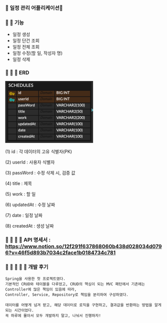 ### 🐤  일정 관리 어플리케이션🐤
### 🐤 🐤 기능
 - 일정 생성
 - 일정 단건 조회
 - 일정 전체 조회
 - 일정 수정(할 일, 작성자 명)
 - 일정 삭제

### 🐤 🐤 🐤 ERD

![img_1.png](img_1.png)

(1) id : 각 데이터의 고유 식별자(PK)

(2) userId : 사용자 식별자

(3) passWord : 수정 삭제 시, 검증 값

(4) title : 제목

(5) work : 할 일

(6) updatedAt : 수정 날짜

(7) date : 일정 날짜

(8) createdAt : 생성 날짜

### 🐤 🐤 🐤 🐤 API 명세서 : https://www.notion.so/12f291f637868060b438d028034d0796?v=46f5d893b7034c2face1b0184734c781
    
### 🐤 🐤 🐤 🐤 🐤  개발 후기
    Spring을 사용한 첫 프로젝트였다.
    기본적인 CRUD와 테이블을 다루었고, CRUD의 핵심이 되는 MVC 패턴에서 기존에는 Controller에 많은 책임이 있음에 따라, 
    Controller, Service, Repository로 책임을 분리하여 구성하였다.

    데이터를 어떻게 넘겨 받고, 해당 데이터로 로직을 구현하고, 결과값을 반환하는 방법을 알게되는 시간이었다.
    꼭 하루에 몰아서 모두 개발하지 말고, 나눠서 진행하자!
